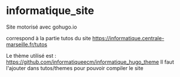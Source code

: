 # informatique_site


Site motorisé avec gohugo.io 

correspond à la partie tutos du site https://informatique.centrale-marseille.fr/tutos

Le thème utilisé est : https://github.com/informatiqueecm/informatique_hugo_theme
Il faut l'ajouter dans tutos/themes pour pouvoir compiler le site
